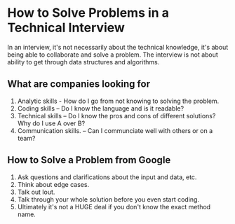 # How to Solve Problems in a Technical Interview

In an interview, it's not necessarily about the technical knowledge, it's about being able to collaborate and solve a problem. The interview is not about ability to get through data structures and algorithms.

## What are companies looking for

1. Analytic skills - How do I go from not knowing to solving the problem.
2. Coding skills – Do I know the language and is it readable?
3. Technical skills – Do I know the pros and cons of different solutions? Why do I use A over B?
4. Communication skills. – Can I communciate well with others or on a team?

## How to Solve a Problem from Google

1. Ask questions and clarifications about the input and data, etc.
2. Think about edge cases.
3. Talk out lout.
4. Talk through your whole solution before you even start coding.
5. Ultimately it's not a HUGE deal if you don't know the exact method name.
